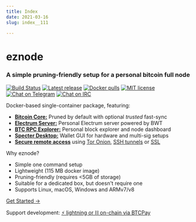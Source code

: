 ```yaml
---
title: Index
date: 2021-03-16
slug: index__111

---
```

# eznode

### A simple pruning-friendly setup for a personal bitcoin full node

[![Build Status](https://travis-ci.org/shesek/eee.svg?branch=master)](https://travis-ci.org/shesek/eee)
[![Latest release](https://img.shields.io/github/v/tag/shesek/eee?label=version&color=orange)](https://github.com/ez-org/eznode/releases/latest)
[![Docker pulls](https://img.shields.io/docker/pulls/eznode/eznode.svg?color=blueviolet)](https://hub.docker.com/r/eznode/eznode)
[![MIT license](https://img.shields.io/github/license/bwt-dev/bwt.svg?color=yellow)](https://github.com/ez-org/eznode/blob/master/LICENSE)
[![Chat on Telegram](https://img.shields.io/badge/chat-on%20telegram-blue)](https://t.me/ez_node)
[![Chat on IRC](https://img.shields.io/badge/chat-on%20IRC-green.svg)](https://webchat.freenode.net/#eznode)
<!--[![Follow on Twitter](https://img.shields.io/badge/follow-on%20twitter-219eea)](https://twitter.com/eznode_)-->

Docker-based single-container package, featuring:

* [**Bitcoin Core:**](packages#bitcoin-core) Pruned by default with optional *trusted* fast-sync
* [**Electrum Server:**](packages#bitcoin-wallet-tracker) Personal Electrum server powered by BWT
* [**BTC RPC Explorer:**](packages#btc-rpc-explorer) Personal block explorer and node dashboard
* [**Specter Desktop:**](packages#specter-desktop) Wallet GUI for hardware and multi-sig setups
* [**Secure remote access**](accessing#connecting-remotely) using [Tor Onion](transports#tor-onion), [SSH tunnels](transports#dropbear-ssh) or [SSL](transports#nginx-ssl)

Why eznode?

* Simple one command setup
* Lightweight (115 MB docker image)
* Pruning-friendly (requires <5GB of storage)
* Suitable for a dedicated box, but doesn't require one
* Supports Linux, macOS, Windows and ARMv7/v8

<a class="button" href="getting-started">Get Started →</a>

Support development: [⚡ lightning or ⛓️ on-chain via BTCPay](https://btcpay.shesek.info/)